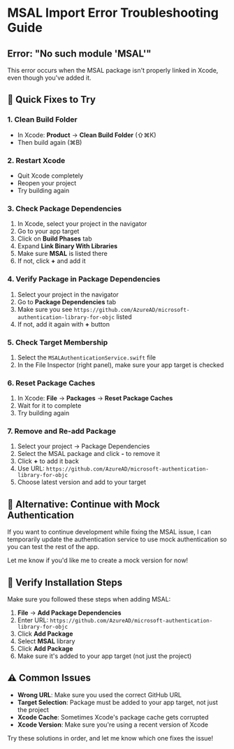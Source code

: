 # MSAL Import Error Troubleshooting Guide

## Error: "No such module 'MSAL'"

This error occurs when the MSAL package isn't properly linked in Xcode, even though you've added it.

## 🔧 Quick Fixes to Try

### 1. Clean Build Folder
- In Xcode: **Product** → **Clean Build Folder** (⇧⌘K)
- Then build again (⌘B)

### 2. Restart Xcode
- Quit Xcode completely
- Reopen your project
- Try building again

### 3. Check Package Dependencies
1. In Xcode, select your project in the navigator
2. Go to your app target
3. Click on **Build Phases** tab
4. Expand **Link Binary With Libraries**
5. Make sure **MSAL** is listed there
6. If not, click **+** and add it

### 4. Verify Package in Package Dependencies
1. Select your project in the navigator
2. Go to **Package Dependencies** tab
3. Make sure you see `https://github.com/AzureAD/microsoft-authentication-library-for-objc` listed
4. If not, add it again with **+** button

### 5. Check Target Membership
1. Select the `MSALAuthenticationService.swift` file
2. In the File Inspector (right panel), make sure your app target is checked

### 6. Reset Package Caches
1. In Xcode: **File** → **Packages** → **Reset Package Caches**
2. Wait for it to complete
3. Try building again

### 7. Remove and Re-add Package
1. Select your project → Package Dependencies
2. Select the MSAL package and click **-** to remove it
3. Click **+** to add it back
4. Use URL: `https://github.com/AzureAD/microsoft-authentication-library-for-objc`
5. Choose latest version and add to your target

## 🚀 Alternative: Continue with Mock Authentication

If you want to continue development while fixing the MSAL issue, I can temporarily update the authentication service to use mock authentication so you can test the rest of the app.

Let me know if you'd like me to create a mock version for now!

## 📱 Verify Installation Steps

Make sure you followed these steps when adding MSAL:

1. **File** → **Add Package Dependencies**
2. Enter URL: `https://github.com/AzureAD/microsoft-authentication-library-for-objc`
3. Click **Add Package**
4. Select **MSAL** library
5. Click **Add Package**
6. Make sure it's added to your app target (not just the project)

## ⚠️ Common Issues

- **Wrong URL**: Make sure you used the correct GitHub URL
- **Target Selection**: Package must be added to your app target, not just the project
- **Xcode Cache**: Sometimes Xcode's package cache gets corrupted
- **Xcode Version**: Make sure you're using a recent version of Xcode

Try these solutions in order, and let me know which one fixes the issue!
